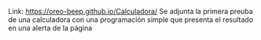Link: https://oreo-beep.github.io/Calculadora/
Se adjunta la primera preuba de una calculadora  con  una programación simple que presenta el resultado en una alerta de la página
